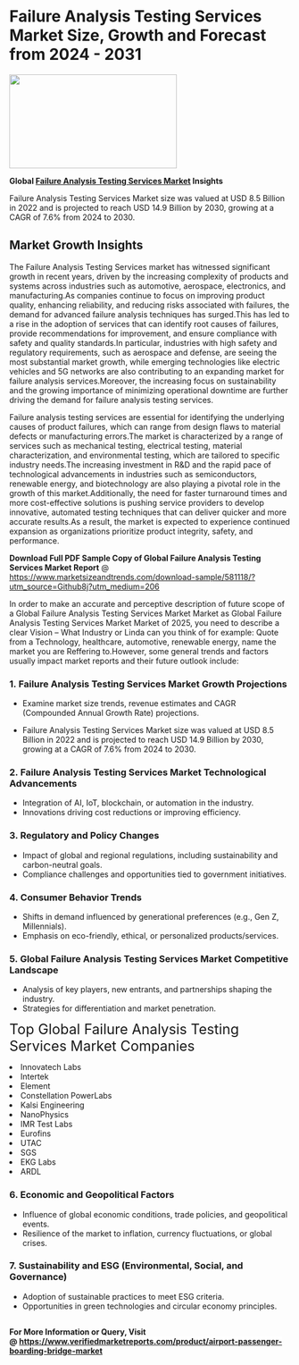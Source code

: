 <H1>Failure Analysis Testing Services Market Size, Growth and Forecast from 2024 - 2031</H1><img class="aligncenter size-medium wp-image-584254" src="https://thirdeyenews.in/wp-content/uploads/2024/09/Global-Market-Research-300x168.jpeg" alt="" width="300" height="168" /><p><strong>Global&nbsp;<a href="https://www.marketsizeandtrends.com/download-sample/581118/?utm_source=Github8j?utm_medium=206">Failure Analysis Testing Services Market</a> Insights</strong></p><p>Failure Analysis Testing Services Market size was valued at USD 8.5 Billion in 2022 and is projected to reach USD 14.9 Billion by 2030, growing at a CAGR of 7.6% from 2024 to 2030.</p><p><h2>Market Growth Insights</h2> <p>The Failure Analysis Testing Services market has witnessed significant growth in recent years, driven by the increasing complexity of products and systems across industries such as automotive, aerospace, electronics, and manufacturing.As companies continue to focus on improving product quality, enhancing reliability, and reducing risks associated with failures, the demand for advanced failure analysis techniques has surged.This has led to a rise in the adoption of services that can identify root causes of failures, provide recommendations for improvement, and ensure compliance with safety and quality standards.In particular, industries with high safety and regulatory requirements, such as aerospace and defense, are seeing the most substantial market growth, while emerging technologies like electric vehicles and 5G networks are also contributing to an expanding market for failure analysis services.Moreover, the increasing focus on sustainability and the growing importance of minimizing operational downtime are further driving the demand for failure analysis testing services.</p> <p>Failure analysis testing services are essential for identifying the underlying causes of product failures, which can range from design flaws to material defects or manufacturing errors.The market is characterized by a range of services such as mechanical testing, electrical testing, material characterization, and environmental testing, which are tailored to specific industry needs.The increasing investment in R&D and the rapid pace of technological advancements in industries such as semiconductors, renewable energy, and biotechnology are also playing a pivotal role in the growth of this market.Additionally, the need for faster turnaround times and more cost-effective solutions is pushing service providers to develop innovative, automated testing techniques that can deliver quicker and more accurate results.As a result, the market is expected to experience continued expansion as organizations prioritize product integrity, safety, and performance.</p><p><span class=""><strong>Download Full PDF Sample Copy of Global Failure Analysis Testing Services Market Report</strong> @ <a href="https://www.marketsizeandtrends.com/download-sample/581118/?utm_source=Github8j?utm_medium=206" target="_blank">https://www.marketsizeandtrends.com/download-sample/581118/?utm_source=Github8j?utm_medium=206</a></span></p><p>In order to make an accurate and perceptive description of future scope of a Global&nbsp;Failure Analysis Testing Services Market Market as Global&nbsp;Failure Analysis Testing Services Market Market of 2025, you need to describe a clear Vision &ndash; What Industry or Linda can you think of for example: Quote from a Technology, healthcare, automotive, renewable energy, name the market you are Reffering to.However, some general trends and factors usually impact market reports and their future outlook include:</p><h3>1.&nbsp;<strong>Failure Analysis Testing Services Market Growth Projections</strong></h3><ul><li>Examine market size trends, revenue estimates and CAGR (Compounded Annual Growth Rate) projections.</li><li><p>Failure Analysis Testing Services Market size was valued at USD 8.5 Billion in 2022 and is projected to reach USD 14.9 Billion by 2030, growing at a CAGR of 7.6% from 2024 to 2030.</p></li></ul><h3>2.&nbsp;<strong>Failure Analysis Testing Services Market Technological Advancements</strong></h3><ul><li>Integration of AI, IoT, blockchain, or automation in the industry.</li><li>Innovations driving cost reductions or improving efficiency.</li></ul><h3>3.&nbsp;<strong>Regulatory and Policy Changes</strong></h3><ul><li>Impact of global and regional regulations, including sustainability and carbon-neutral goals.</li><li>Compliance challenges and opportunities tied to government initiatives.</li></ul><h3>4.&nbsp;<strong>Consumer Behavior Trends</strong></h3><ul><li>Shifts in demand influenced by generational preferences (e.g., Gen Z, Millennials).</li><li>Emphasis on eco-friendly, ethical, or personalized products/services.</li></ul><h3>5.&nbsp;<strong>Global Failure Analysis Testing Services Market Competitive Landscape</strong></h3><ul><li>Analysis of key players, new entrants, and partnerships shaping the industry.</li><li>Strategies for differentiation and market penetration.</li></ul><p data-pm-slice="1 1 []"><span style="color: inherit; font-family: inherit; font-size: 25px;">Top Global Failure Analysis Testing Services Market Companies</span></p><div class="" data-test-id=""><p><li>Innovatech Labs</li><li> Intertek</li><li> Element</li><li> Constellation PowerLabs</li><li> Kalsi Engineering</li><li> NanoPhysics</li><li> IMR Test Labs</li><li> Eurofins</li><li> UTAC</li><li> SGS</li><li> EKG Labs</li><li> ARDL</li></p></div><h3>6.&nbsp;<strong>Economic and Geopolitical Factors</strong></h3><ul><li>Influence of global economic conditions, trade policies, and geopolitical events.</li><li>Resilience of the market to inflation, currency fluctuations, or global crises.</li></ul><h3>7.&nbsp;<strong>Sustainability and ESG (Environmental, Social, and Governance)</strong></h3><ul><li>Adoption of sustainable practices to meet ESG criteria.</li><li>Opportunities in green technologies and circular economy principles.</li></ul><h2><strong style="font-size: 14px;">For More Information or Query, Visit @&nbsp;</strong><a style="background-color: #ffffff; font-size: 14px;" href="https://www.marketsizeandtrends.com/report/failure-analysis-testing-services-market/" target="_blank">https://www.verifiedmarketreports.com/product/airport-passenger-boarding-bridge-market</a></h2>